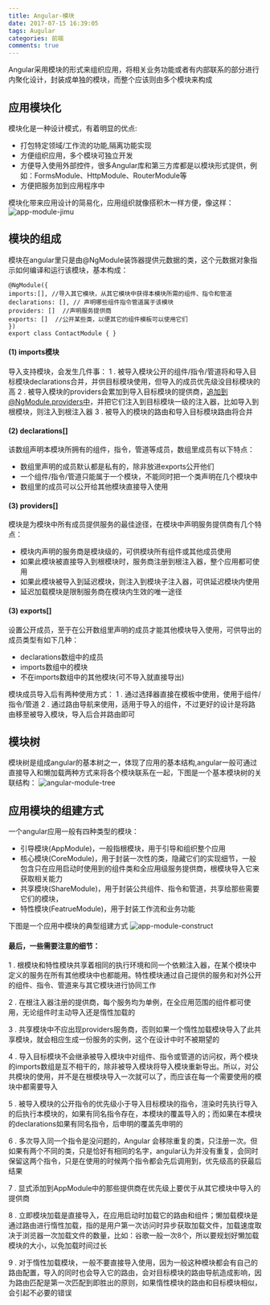 ```yaml
---
title: Angular-模块
date: 2017-07-15 16:39:05
tags: Augular
categories: 前端
comments: true
---
```


Angular采用模块的形式来组织应用，将相关业务功能或者有内部联系的部分进行内聚化设计，封装成单独的模块，而整个应该则由多个模块来构成

## 应用模块化
模块化是一种设计模式，有着明显的优点:
<!--more-->
- 打包特定领域/工作流的功能,隔离功能实现
- 方便组织应用，多个模块可独立开发
- 方便导入使用外部控件，很多Angular库和第三方库都是以模块形式提供，例如：FormsModule、HttpModule、RouterModule等
- 方便把服务加到应用程序中

模块化带来应用设计的简易化，应用组织就像搭积木一样方便，像这样：
![app-module-jimu](/images/app-module-jimu.jpg)

## 模块的组成
模块在angular里只是由@NgModule装饰器提供元数据的类，这个元数据对象指示如何编译和运行该模块，基本构成：

    @NgModule({
    imports:[], //导入其它模块，从其它模块中获得本模块所需的组件、指令和管道
    declarations: [], // 声明哪些组件指令管道属于该模块
    providers: []  //声明服务提供商
    exports: []  //公开某些类，以便其它的组件模板可以使用它们
    })
    export class ContactModule { }


#### (1) imports模块
导入支持模块，会发生几件事：
1 . 被导入模块公开的组件/指令/管道将和导入目标模块declarations合并，并供目标模块使用，但导入的成员优先级没目标模块的高
2 . 被导入模块的providers会累加到导入目标模块的提供商，追加到@NgModule.providers中，并把它们注入到目标模块一级的注入器，比如导入到根模块，则注入到根注入器
3 . 被导入的模块的路由和导入目标模块路由将合并


#### (2) declarations[]
该数组声明本模块所拥有的组件，指令，管道等成员，数组里成员有以下特点：
+  数组里声明的成员默认都是私有的，除非放进exports公开他们
+  一个组件/指令/管道只能属于一个模块，不能同时把一个类声明在几个模块中
+  数组里的成员可以公开给其他模块直接导入使用


#### (3) providers[]
模块是为模块中所有成员提供服务的最佳途径，在模块中声明服务提供商有几个特点：
* 模块内声明的服务商是模块级的，可供模块所有组件或其他成员使用
* 如果此模块被直接导入到根模块时，服务商注册到根注入器，整个应用都可使用
* 如果此模块被导入到延迟模块，则注入到模块子注入器，可供延迟模块内使用
* 延迟加载模块是限制服务商在模块内生效的唯一途径


#### (3) exports[]
设置公开成员，至于在公开数组里声明的成员才能其他模块导入使用，可供导出的成员类型有如下几种：
- declarations数组中的成员
- imports数组中的模块
- 不在imports数组中的其他模块(可不导入就直接导出)

模块成员导入后有两种使用方式：
1 . 通过选择器直接在模板中使用，使用于组件/指令/管道
2 . 通过路由导航来使用，适用于导入的组件，不过更好的设计是将路由移至被导入模块，导入后合并路由即可


## 模块树
模块树是组成angular的基本树之一，体现了应用的基本结构,angular一般可通过直接导入和懒加载两种方式来将各个模块联系在一起，下图是一个基本模块树的关联结构：
![angular-module-tree](/images/module-tree.jpg)


## 应用模块的组建方式
一个angular应用一般有四种类型的模块：
- 引导模块(AppModule)，一般指根模块，用于引导和组织整个应用
- 核心模块(CoreModule)，用于封装一次性的类，隐藏它们的实现细节，一般包含只在应用启动时使用到的组件类和全应用级服务提供商，根模块导入它来获取相关能力
- 共享模块(ShareModule)，用于封装公共组件、指令和管道，共享给那些需要它们的模块，
- 特性模块(FeatrueModule)，用于封装工作流和业务功能

下图是一个应用中模块的典型组建方式
![app-module-construct](/images/app-construct.jpg)


#### 最后，一些需要注意的细节：

1 . 根模块和特性模块共享着相同的执行环境和同一个依赖注入器，在某个模块中定义的服务在所有其他模块中也都能用。特性模块通过自己提供的服务和对外公开的组件、指令、管道来与其它模块进行协同工作

2 . 在根注入器注册的提供商，每个服务均为单例，在全应用范围的组件都可使用，无论组件时主动导入还是惰性加载的

3 . 共享模块中不应出现providers服务商，否则如果一个惰性加载模块导入了此共享模块，就会相应生成一份服务的实例，这个在设计中时不被期望的

4 . 导入目标模块不会继承被导入模块中对组件、指令或管道的访问权，两个模块的imports数组是互不相干的，除非被导入模块将导入模块重新导出。所以，对公共模块的使用，并不是在根模块导入一次就可以了，而应该在每一个需要使用的模块中都需要导入

5 . 被导入模块的公开指令的优先级小于导入目标模块的指令，渲染时先执行导入的后执行本模块的，如果有同名指令存在，本模块的覆盖导入的；而如果在本模块的declarations如果有同名指令，后申明的覆盖先申明的

6 . 多次导入同一个指令是没问题的，Angular 会移除重复的类，只注册一次。但如果有两个不同的类，只是恰好有相同的名字，angular认为并没有重复，会同时保留这两个指令，只是在使用的时候两个指令都会先后调用到，优先级高的获最后结果

7 . 显式添加到AppModule中的那些提供商在优先级上要优于从其它模块中导入的提供商

8 . 立即模块加载是直接导入，在应用启动时加载它的路由和组件；懒加载模块是通过路由进行惰性加载，指的是用户第一次访问时异步获取加载文件，加载速度取决于浏览器一次加载文件的数量，比如：谷歌一般一次8个，所以要规划好懒加载模块的大小，以免加载时间过长

9 . 对于惰性加载模块，一般不要直接导入使用，因为一般这种模块都会有自己的路由配置，导入的同时也会导入它的路由，会对目标模块的路由导航造成影响，因为路由匹配是第一次匹配到即胜出的原则，如果惰性模块的路由和目标模块相似，会引起不必要的错误